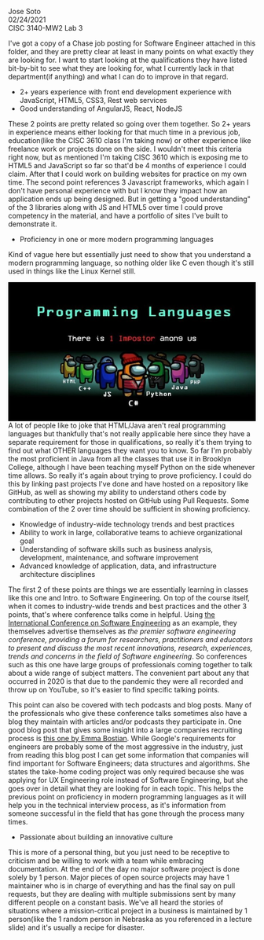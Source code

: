 Jose Soto										   	
02/24/2021												
CISC 3140-MW2
Lab 3

I've got a copy of a Chase job posting for Software Engineer attached in this folder, and they are pretty clear at least in many points on what exactly they are looking for.  I want to start looking at the qualifications they have listed bit-by-bit to see what they are looking for, what I currently lack in that department(if anything) and what I can do to improve in that regard.

* 2+ years experience with front end development experience with JavaScript, HTML5, CSS3, Rest web services  
* Good understanding of AngularJS, React, NodeJS

These 2 points are pretty related so going over them together.  So 2+ years in experience means either looking for that much time in a previous job, education(like the CISC 3610 class I'm taking now) or other experience like freelance work or projects done on the side.  I wouldn't meet this criteria right now, but as mentioned I'm taking CISC 3610 which is exposing me to HTML5 and JavaScript so far so that'd be 4 months of experience I could claim.  After that I could work on building websites for practice on my own time.  The second point references 3 Javascript frameworks, which again I don't have personal experience with but I know they impact how an application ends up being designed.  But in getting a "good understanding" of the 3 libraries along with JS and HTML5 over time I could prove competency in the material, and have a portfolio of sites I've built to demonstrate it.

* Proficiency in one or more modern programming languages 

Kind of vague here but essentially just need to show that you understand a modern programming language, so nothing older like C even though it's still used in things like the Linux Kernel still.

<img src="amongus1.png" alt="Programming Languages" style="float: left; margin-right: 10px;" />

A lot of people like to joke that HTML/Java aren't real programming languages but thankfully that's not really applicable here since they have a separate requirement for those in qualifications, so really it's them trying to find out what OTHER languages they want you to know. So far I'm probably the most proficient in Java from all the classes that use it in Brooklyn College, although I have been teaching myself Python on the side whenever time allows.  So really it's again about trying to prove proficiency.  I could do this by linking past projects I've done and have hosted on a repository like GitHub, as well as showing my ability to understand others code by contributing to other projects hosted on GitHub using Pull Requests.  Some combination of the 2 over time should be sufficient in showing proficiency.

* Knowledge of industry-wide technology trends and best practices  
* Ability to work in large, collaborative teams to achieve organizational goal
* Understanding of software skills such as business analysis, development, maintenance, and software improvement  
* Advanced knowledge of application, data, and infrastructure architecture disciplines  

The first 2 of these points are things we are essentially learning in classes like this one and Intro. to Software Engineering.  On top of the course itself, when it comes to industry-wide trends and best practices and the other 3 points, that's where conference talks come in helpful.  Using [the International Conference on Software Engineering](https://2020.icse-conferences.org/) as an example, they themselves advertise themselves as *the premier software engineering conference, providing a forum for researchers, practitioners and educators to present and discuss the most recent innovations, research, experiences, trends and concerns in the field of Software engineering*.  So conferences such as this one have large groups of professionals coming together to talk about a wide range of subject matters.  The convenient part about any that occurred in 2020 is that due to the pandemic they were all recorded and throw up on YouTube, so it's easier to find specific talking points.  

This point can also be covered with tech podcasts and blog posts.  Many of the professionals who give these conference talks sometimes also have a blog they maintain with articles and/or podcasts they participate in.  One good blog post that gives some insight into a large companies recruiting process is [this one by Emma Bostian](https://compiled.blog/blog/i-passed-the-google-technical-interviews-you-can-too).  While Google's requirements for engineers are probably some of the most aggressive in the industry, just from reading this blog post I can get some information that companies will find important for Software Engineers; data structures and algorithms.  She states the take-home coding project was only required because she was applying for UX Engineering role instead of Software Engineering, but she goes over in detail what they are looking for in each topic.  This helps the previous point on proficiency in modern programming languages as it will help you in the technical interview process, as it's information from someone successful in the field that has gone through the process many times.

* Passionate about building an innovative culture  

This is more of a personal thing, but you just need to be receptive to criticism and be willing to work with a team while embracing documentation.  At the end of the day no major software project is done solely by 1 person.  Major pieces of open source projects may have 1 maintainer who is in charge of everything and has the final say on pull requests, but they are dealing with multiple submissions sent by many different people on a constant basis.  We've all heard the stories of situations where a mission-critical project in a business is maintained by 1 person(like the 1 random person in Nebraska as you referenced in a lecture slide) and it's usually a recipe for disaster.  
